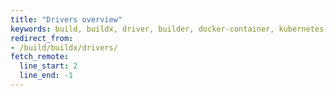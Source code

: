 ```yaml
---
title: "Drivers overview"
keywords: build, buildx, driver, builder, docker-container, kubernetes, remote
redirect_from:
- /build/buildx/drivers/
fetch_remote:
  line_start: 2
  line_end: -1
---
```


